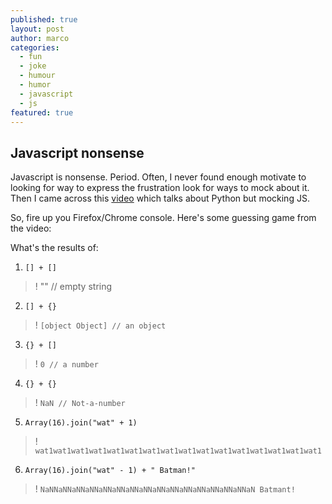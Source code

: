 ```yaml
---
published: true
layout: post
author: marco
categories:
  - fun
  - joke
  - humour
  - humor
  - javascript
  - js
featured: true
---
```

## Javascript nonsense

Javascript is nonsense. Period. Often, I never found enough motivate to looking for way to express the frustration look for ways to mock about it. Then I came across this [video](https://www.youtube.com/watch?v=b7WxO4ipnh0&t=2s) which talks about Python but mocking JS.

So, fire up you Firefox/Chrome console. Here's some guessing game from the video:

What's the results of:

1. `[] + []`

>! "" // empty string

2. `[] + {}`

>! `[object Object] // an object`

3. `{} + []`

>! `0 // a number`

4. `{} + {}`

>! `NaN // Not-a-number`

5. `Array(16).join("wat" + 1)`

>! `wat1wat1wat1wat1wat1wat1wat1wat1wat1wat1wat1wat1wat1wat1wat1wat1`

6. `Array(16).join("wat" - 1) + " Batman!"`

>! `NaNNaNNaNNaNNaNNaNNaNNaNNaNNaNNaNNaNNaNNaNNaNNaN Batmant!`
